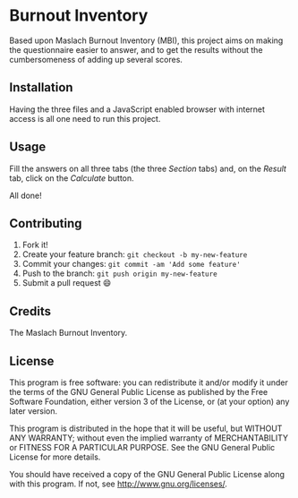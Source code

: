 # Burnout Inventory

Based upon Maslach Burnout Inventory (MBI), this project aims on making the questionnaire easier to answer, and to get the results without the cumbersomeness of adding up several scores.

## Installation

Having the three files and a JavaScript enabled browser with internet access is all one need to run this project.

## Usage

Fill the answers on all three tabs (the three _Section_ tabs) and, on the _Result_ tab, click on the _Calculate_ button.

All done!

## Contributing

1. Fork it!
2. Create your feature branch: `git checkout -b my-new-feature`
3. Commit your changes: `git commit -am 'Add some feature'`
4. Push to the branch: `git push origin my-new-feature`
5. Submit a pull request :smile:

## Credits

The Maslach Burnout Inventory.

## License

This program is free software: you can redistribute it and/or modify it under the terms of the GNU General Public License as published by the Free Software Foundation, either version 3 of the License, or (at your option) any later version.

This program is distributed in the hope that it will be useful, but WITHOUT ANY WARRANTY; without even the implied warranty of MERCHANTABILITY or FITNESS FOR A PARTICULAR PURPOSE. See the GNU General Public License for more details.

You should have received a copy of the GNU General Public License along with this program.  If not, see <http://www.gnu.org/licenses/>.
